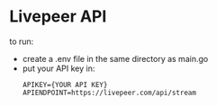 # Livepeer API

to run:
- create a .env file in the same directory as main.go
- put your API key in:
  ```
  APIKEY={YOUR API KEY}
  APIENDPOINT=https://livepeer.com/api/stream
  ```
